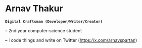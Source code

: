 # Arnav Thakur  

**`Digital Craftsman (Developer/Writer/Creator)`**

– 2nd year computer-science student

– I code things and write on Twitter (https://x.com/arnavspartan)
